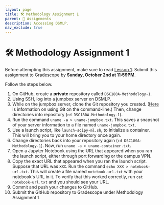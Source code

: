 ```yaml
---
layout: page
title: 🛠 Methodology Assignment 1
parent: 📝 Assignments
description: Accessing DSMLP.
nav_exclude: true
---
```


# 🛠 Methodology Assignment 1

Before attempting this assignment, make sure to read [Lesson 1](../../../../lessons/q1/01). Submit this assignment to Gradescope by **Sunday, October 2nd at 11:59PM**.

Follow the steps below.

1. On GitHub, create a **private** repository called `DSC180A-Methodology-1`.
2. Using SSH, log into a jumpbox server on DSMLP.
3. While on the jumpbox server, clone the Git repository you created. ([Here](https://docs.github.com/en/get-started/quickstart/set-up-git) is information on using Git on the command-line.) Then, change directories into repository (`cd DSC180A-Methodology-1`).
4. Run the command `uname -a > uname-jumpbox.txt`. This saves a snapshot of your server information to a file named `uname-jumpbox.txt`.
5. Use a launch script, like `launch-scipy-ml.sh`, to initialize a container. This will bring you to your home directory once again.
6. Change directories back into your repository again (`cd DSC180A-Methodology-1`). Now, run `uname -a > uname-container.txt`.
7. Open a Jupyter Notebook using the URL that appeared when you ran the launch script, either through port forwarding or the campus VPN.
8. Copy the exact URL that appeared when you ran the launch script. Suppose that URL was `XXX`. Run the command `echo XXX > notebook-url.txt`. This will create a file named `notebook-url.txt` with your notebook's URL in it. To verify that this worked correctly, run `cat notebook-url.txt` and you should see your URL.
9. Commit and push your changes to GitHub.
10. Submit the GitHub repository to Gradescope under Methodology Assignment 1.
